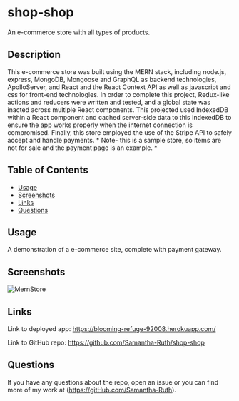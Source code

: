 # shop-shop
An e-commerce store with all types of products. 

## Description
This e-commerce store was built using the MERN stack, including node.js, express, MongoDB, Mongoose and GraphQL as backend technologies, ApolloServer, and React and the React Context API as well as javascript and css for front-end technologies.  In order to complete this project, Redux-like actions and reducers were written and tested, and a global state was inacted across multiple React components.  This projected used IndexedDB within a React component and cached server-side data to this IndexedDB to ensure the app works properly when the internet connection is compromised. Finally, this store employed the use of the Stripe API to safely accept and handle payments. * Note- this is a sample store, so items are not for sale and the payment page is an example. * 

## Table of Contents

* [Usage](#usage)
* [Screenshots](#screenshots)
* [Links](#links)
* [Questions](#questions)


## Usage
A demonstration of a e-commerce site, complete with payment gateway. 

## Screenshots

![MernStore](https://user-images.githubusercontent.com/64170123/189201392-3232fe46-0b00-46c7-9768-9cb8460c972a.jpg)


## Links

Link to deployed app: https://blooming-refuge-92008.herokuapp.com/

Link to GitHub repo: https://github.com/Samantha-Ruth/shop-shop


## Questions

If you have any questions about the repo, open an issue or you can find more of my work at (https://gitHub.com/Samantha-Ruth).
